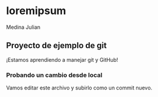 # loremipsum
Medina Julian
## Proyecto de ejemplo de git
¡Estamos aprendiendo a manejar git y GitHub!
### Probando un cambio desde local
Vamos editar este archivo y subirlo como un commit nuevo.